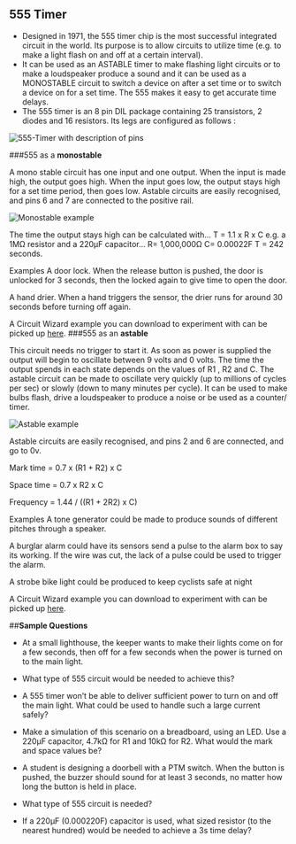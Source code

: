 


555 Timer
---------------
- Designed in 1971, the 555 timer chip is the most successful integrated circuit in the world. Its purpose is to allow circuits to utilize time (e.g. to make a light flash on and off at a certain interval).
- It can be used as an ASTABLE timer to make flashing light circuits or to make a loudspeaker produce a sound and it can be used as a MONOSTABLE circuit to switch a device on after a set time or to switch a device on for a set time. The 555 makes it easy to get accurate time delays.
- The 555 timer is an 8 pin DIL package containing 25 transistors, 2 diodes and 16 resistors. Its legs are configured as follows :

![555-Timer with description of pins](https://github.com/Olie13201/Combined-Engineering-Resources/blob/master/Systems-and-Control/Images/555.png?raw=true)


###555 as a **monostable**

A mono stable circuit has one input and one output. When the input is made high, the output goes high. When the input goes low, the output stays high for a set time period, then goes low. Astable circuits are easily recognised, and pins 6 and 7 are connected to the positive rail. 

![Monostable example](https://www.bournetoinvent.com/projects/gcse_theory/img/mono_ex.png)

 The time the output stays high can be calculated with…
	T = 1.1 x R x C
	e.g. a 1MΩ resistor and a 220µF capacitor…
	R= 1,000,000Ω C= 0.00022F T = 242 seconds.

Examples A door lock. When the release button is pushed, the door is unlocked for 3 seconds, then the locked again to give time to open the door.

A hand drier. When a hand triggers the sensor, the drier runs for around 30 seconds before turning off again.

A Circuit Wizard example you can download to experiment with can be picked up [here]().
###555 as an **astable**

This circuit needs no trigger to start it. As soon as power is supplied the output will begin to oscillate between 9 volts and 0 volts. The time the output spends in each state depends on the values of R1 , R2 and C. The astable circuit can be made to oscillate very quickly (up to millions of cycles per sec) or slowly (down to many minutes per cycle). It can be used to make bulbs flash, drive a loudspeaker to produce a noise or be used as a counter/ timer. 

![Astable example](https://www.bournetoinvent.com/projects/gcse_theory/img/ast_ex.png) 

Astable circuits are easily recognised, and pins 2 and 6 are connected, and go to 0v. 


Mark time = 0.7 x (R1 + R2) x C

Space time = 0.7 x R2 x C

Frequency = 1.44 / ((R1 + 2R2) x C)

Examples A tone generator could be made to produce sounds of different pitches through a speaker.

A burglar alarm could have its sensors send a pulse to the alarm box to say its working. If the wire was cut, the lack of a pulse could be used to trigger the alarm.

A strobe bike light could be produced to keep cyclists safe at night

A Circuit Wizard example you can download to experiment with can be picked up [here](https://www.bournetoinvent.com/projects/gcse_theory/mono.cwz).

##**Sample Questions**
- At a small lighthouse, the keeper wants to make their lights come on for a few seconds, then off for a few seconds when the power is turned on to the main light.

 - What type of 555 circuit would be needed to achieve this?
 - A 555 timer won’t be able to deliver sufficient power to turn on and off the main light. What could be used to handle such a large current safely?
- Make a simulation of this scenario on a breadboard, using an LED. Use a 220µF capacitor, 4.7kΩ for R1 and 10kΩ for R2. What would the mark and space values be?

- A student is designing a doorbell with a PTM switch. When the button is pushed, the buzzer should sound for at least 3 seconds, no matter how long the button is held in place.
 - What type of 555 circuit is needed?
 - If a 220µF (0.000220F) capacitor is used, what sized resistor (to the nearest hundred) would be needed to achieve a 3s time delay? 





